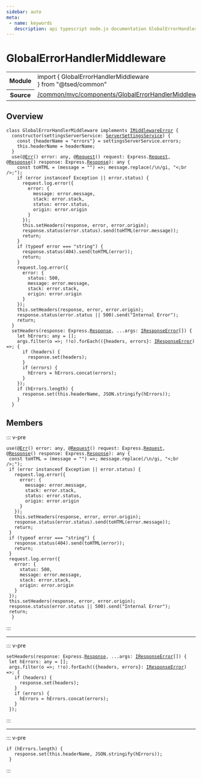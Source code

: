 ```yaml
---
sidebar: auto
meta:
 - name: keywords
   description: api typescript node.js documentation GlobalErrorHandlerMiddleware class
---
```

# GlobalErrorHandlerMiddleware <Badge text="Class" type="class"/>
<!-- Summary -->
<section class="symbol-info"><table class="is-full-width"><tbody><tr><th>Module</th><td><div class="lang-typescript"><span class="token keyword">import</span> { GlobalErrorHandlerMiddleware }&nbsp;<span class="token keyword">from</span>&nbsp;<span class="token string">"@tsed/common"</span></div></td></tr><tr><th>Source</th><td><a href="https://github.com/Romakita/ts-express-decorators/blob/v4.30.2/src//common/mvc/components/GlobalErrorHandlerMiddleware.ts#L0-L0">/common/mvc/components/GlobalErrorHandlerMiddleware.ts</a></td></tr></tbody></table></section>

<!-- Overview -->
## Overview


<pre><code class="typescript-lang "><span class="token keyword">class</span> GlobalErrorHandlerMiddleware <span class="token keyword">implements</span> <a href="/api/common/mvc/interfaces/IMiddlewareError.html"><span class="token">IMiddlewareError</span></a> <span class="token punctuation">{</span>
  <span class="token keyword">constructor</span><span class="token punctuation">(</span>settingsServerService<span class="token punctuation">:</span> <a href="/api/common/config/services/ServerSettingsService.html"><span class="token">ServerSettingsService</span></a><span class="token punctuation">)</span> <span class="token punctuation">{</span>
    <span class="token keyword">const</span> <span class="token punctuation">{</span>headerName<span class="token punctuation"> = </span><span class="token string">"errors"</span><span class="token punctuation">}</span><span class="token punctuation"> = </span>settingsServerService.errors<span class="token punctuation">;</span>
    this.headerName<span class="token punctuation"> = </span>headerName<span class="token punctuation">;</span>
  <span class="token punctuation">}</span>
  <span class="token function">use</span><span class="token punctuation">(</span>@<span class="token function"><a href="/api/common/filters/decorators/Err.html"><span class="token">Err</span></a></span><span class="token punctuation">(</span><span class="token punctuation">)</span> error<span class="token punctuation">:</span> <span class="token keyword">any</span><span class="token punctuation">,</span> @<span class="token function"><a href="/api/common/filters/decorators/Request.html"><span class="token">Request</span></a></span><span class="token punctuation">(</span><span class="token punctuation">)</span> request<span class="token punctuation">:</span> Express.<a href="/api/common/filters/decorators/Request.html"><span class="token">Request</span></a><span class="token punctuation">,</span> @<span class="token function"><a href="/api/common/filters/decorators/Response.html"><span class="token">Response</span></a></span><span class="token punctuation">(</span><span class="token punctuation">)</span> response<span class="token punctuation">:</span> Express.<a href="/api/common/filters/decorators/Response.html"><span class="token">Response</span></a><span class="token punctuation">)</span><span class="token punctuation">:</span> <span class="token keyword">any</span> <span class="token punctuation">{</span>
    <span class="token keyword">const</span> toHTML<span class="token punctuation"> = </span><span class="token punctuation">(</span>message<span class="token punctuation"> = </span>""<span class="token punctuation">)</span> =&gt<span class="token punctuation">;</span> message.<span class="token function">replace</span><span class="token punctuation">(</span>/\n/gi<span class="token punctuation">,</span> "&lt<span class="token punctuation">;</span>br /&gt<span class="token punctuation">;</span>"<span class="token punctuation">)</span><span class="token punctuation">;</span>
    if <span class="token punctuation">(</span>error instanceof Exception || error.status<span class="token punctuation">)</span> <span class="token punctuation">{</span>
      request.log.<span class="token function">error</span><span class="token punctuation">(</span><span class="token punctuation">{</span>
        error<span class="token punctuation">:</span> <span class="token punctuation">{</span>
          message<span class="token punctuation">:</span> error.message<span class="token punctuation">,</span>
          stack<span class="token punctuation">:</span> error.stack<span class="token punctuation">,</span>
          status<span class="token punctuation">:</span> error.status<span class="token punctuation">,</span>
          origin<span class="token punctuation">:</span> error.origin
        <span class="token punctuation">}</span>
      <span class="token punctuation">}</span><span class="token punctuation">)</span><span class="token punctuation">;</span>
      this.<span class="token function">setHeaders</span><span class="token punctuation">(</span>response<span class="token punctuation">,</span> error<span class="token punctuation">,</span> error.origin<span class="token punctuation">)</span><span class="token punctuation">;</span>
      response.<span class="token function">status</span><span class="token punctuation">(</span>error.status<span class="token punctuation">)</span>.<span class="token function">send</span><span class="token punctuation">(</span><span class="token function">toHTML</span><span class="token punctuation">(</span>error.message<span class="token punctuation">)</span><span class="token punctuation">)</span><span class="token punctuation">;</span>
      return<span class="token punctuation">;</span>
    <span class="token punctuation">}</span>
    if <span class="token punctuation">(</span>typeof error === "<span class="token keyword">string</span>"<span class="token punctuation">)</span> <span class="token punctuation">{</span>
      response.<span class="token function">status</span><span class="token punctuation">(</span>404<span class="token punctuation">)</span>.<span class="token function">send</span><span class="token punctuation">(</span><span class="token function">toHTML</span><span class="token punctuation">(</span>error<span class="token punctuation">)</span><span class="token punctuation">)</span><span class="token punctuation">;</span>
      return<span class="token punctuation">;</span>
    <span class="token punctuation">}</span>
    request.log.<span class="token function">error</span><span class="token punctuation">(</span><span class="token punctuation">{</span>
      error<span class="token punctuation">:</span> <span class="token punctuation">{</span>
        status<span class="token punctuation">:</span> 500<span class="token punctuation">,</span>
        message<span class="token punctuation">:</span> error.message<span class="token punctuation">,</span>
        stack<span class="token punctuation">:</span> error.stack<span class="token punctuation">,</span>
        origin<span class="token punctuation">:</span> error.origin
      <span class="token punctuation">}</span>
    <span class="token punctuation">}</span><span class="token punctuation">)</span><span class="token punctuation">;</span>
    this.<span class="token function">setHeaders</span><span class="token punctuation">(</span>response<span class="token punctuation">,</span> error<span class="token punctuation">,</span> error.origin<span class="token punctuation">)</span><span class="token punctuation">;</span>
    response.<span class="token function">status</span><span class="token punctuation">(</span>error.status || 500<span class="token punctuation">)</span>.<span class="token function">send</span><span class="token punctuation">(</span>"Internal Error"<span class="token punctuation">)</span><span class="token punctuation">;</span>
    return<span class="token punctuation">;</span>
  <span class="token punctuation">}</span>
  <span class="token function">setHeaders</span><span class="token punctuation">(</span>response<span class="token punctuation">:</span> Express.<a href="/api/common/filters/decorators/Response.html"><span class="token">Response</span></a><span class="token punctuation">,</span> ...args<span class="token punctuation">:</span> <a href="/api/common/mvc/interfaces/IResponseError.html"><span class="token">IResponseError</span></a><span class="token punctuation">[</span><span class="token punctuation">]</span><span class="token punctuation">)</span> <span class="token punctuation">{</span>
    <span class="token keyword">let</span> hErrors<span class="token punctuation">:</span> <span class="token keyword">any</span><span class="token punctuation"> = </span><span class="token punctuation">[</span><span class="token punctuation">]</span><span class="token punctuation">;</span>
    args.<span class="token function">filter</span><span class="token punctuation">(</span>o =&gt<span class="token punctuation">;</span> !!o<span class="token punctuation">)</span>.<span class="token function">forEach</span><span class="token punctuation">(</span><span class="token punctuation">(</span><span class="token punctuation">{</span>headers<span class="token punctuation">,</span> errors<span class="token punctuation">}</span><span class="token punctuation">:</span> <a href="/api/common/mvc/interfaces/IResponseError.html"><span class="token">IResponseError</span></a><span class="token punctuation">)</span> =&gt<span class="token punctuation">;</span> <span class="token punctuation">{</span>
      if <span class="token punctuation">(</span>headers<span class="token punctuation">)</span> <span class="token punctuation">{</span>
        response.<span class="token function">set</span><span class="token punctuation">(</span>headers<span class="token punctuation">)</span><span class="token punctuation">;</span>
      <span class="token punctuation">}</span>
      if <span class="token punctuation">(</span>errors<span class="token punctuation">)</span> <span class="token punctuation">{</span>
        hErrors<span class="token punctuation"> = </span>hErrors.<span class="token function">concat</span><span class="token punctuation">(</span>errors<span class="token punctuation">)</span><span class="token punctuation">;</span>
      <span class="token punctuation">}</span>
    <span class="token punctuation">}</span><span class="token punctuation">)</span><span class="token punctuation">;</span>
    if <span class="token punctuation">(</span>hErrors.length<span class="token punctuation">)</span> <span class="token punctuation">{</span>
      response.<span class="token function">set</span><span class="token punctuation">(</span>this.headerName<span class="token punctuation">,</span> JSON.<span class="token function">stringify</span><span class="token punctuation">(</span>hErrors<span class="token punctuation">)</span><span class="token punctuation">)</span><span class="token punctuation">;</span>
    <span class="token punctuation">}</span>
  <span class="token punctuation">}</span></code></pre>



<!-- Members -->




## Members


::: v-pre

<div class="method-overview">
<pre><code class="typescript-lang "><span class="token function">use</span><span class="token punctuation">(</span>@<span class="token function"><a href="/api/common/filters/decorators/Err.html"><span class="token">Err</span></a></span><span class="token punctuation">(</span><span class="token punctuation">)</span> error<span class="token punctuation">:</span> <span class="token keyword">any</span><span class="token punctuation">,</span> @<span class="token function"><a href="/api/common/filters/decorators/Request.html"><span class="token">Request</span></a></span><span class="token punctuation">(</span><span class="token punctuation">)</span> request<span class="token punctuation">:</span> Express.<a href="/api/common/filters/decorators/Request.html"><span class="token">Request</span></a><span class="token punctuation">,</span> @<span class="token function"><a href="/api/common/filters/decorators/Response.html"><span class="token">Response</span></a></span><span class="token punctuation">(</span><span class="token punctuation">)</span> response<span class="token punctuation">:</span> Express.<a href="/api/common/filters/decorators/Response.html"><span class="token">Response</span></a><span class="token punctuation">)</span><span class="token punctuation">:</span> <span class="token keyword">any</span> <span class="token punctuation">{</span>
 <span class="token keyword">const</span> toHTML<span class="token punctuation"> = </span><span class="token punctuation">(</span>message<span class="token punctuation"> = </span>""<span class="token punctuation">)</span> =&gt<span class="token punctuation">;</span> message.<span class="token function">replace</span><span class="token punctuation">(</span>/\n/gi<span class="token punctuation">,</span> "&lt<span class="token punctuation">;</span>br /&gt<span class="token punctuation">;</span>"<span class="token punctuation">)</span><span class="token punctuation">;</span>
 if <span class="token punctuation">(</span>error instanceof Exception || error.status<span class="token punctuation">)</span> <span class="token punctuation">{</span>
   request.log.<span class="token function">error</span><span class="token punctuation">(</span><span class="token punctuation">{</span>
     error<span class="token punctuation">:</span> <span class="token punctuation">{</span>
       message<span class="token punctuation">:</span> error.message<span class="token punctuation">,</span>
       stack<span class="token punctuation">:</span> error.stack<span class="token punctuation">,</span>
       status<span class="token punctuation">:</span> error.status<span class="token punctuation">,</span>
       origin<span class="token punctuation">:</span> error.origin
     <span class="token punctuation">}</span>
   <span class="token punctuation">}</span><span class="token punctuation">)</span><span class="token punctuation">;</span>
   this.<span class="token function">setHeaders</span><span class="token punctuation">(</span>response<span class="token punctuation">,</span> error<span class="token punctuation">,</span> error.origin<span class="token punctuation">)</span><span class="token punctuation">;</span>
   response.<span class="token function">status</span><span class="token punctuation">(</span>error.status<span class="token punctuation">)</span>.<span class="token function">send</span><span class="token punctuation">(</span><span class="token function">toHTML</span><span class="token punctuation">(</span>error.message<span class="token punctuation">)</span><span class="token punctuation">)</span><span class="token punctuation">;</span>
   return<span class="token punctuation">;</span>
 <span class="token punctuation">}</span>
 if <span class="token punctuation">(</span>typeof error === "<span class="token keyword">string</span>"<span class="token punctuation">)</span> <span class="token punctuation">{</span>
   response.<span class="token function">status</span><span class="token punctuation">(</span>404<span class="token punctuation">)</span>.<span class="token function">send</span><span class="token punctuation">(</span><span class="token function">toHTML</span><span class="token punctuation">(</span>error<span class="token punctuation">)</span><span class="token punctuation">)</span><span class="token punctuation">;</span>
   return<span class="token punctuation">;</span>
 <span class="token punctuation">}</span>
 request.log.<span class="token function">error</span><span class="token punctuation">(</span><span class="token punctuation">{</span>
   error<span class="token punctuation">:</span> <span class="token punctuation">{</span>
     status<span class="token punctuation">:</span> 500<span class="token punctuation">,</span>
     message<span class="token punctuation">:</span> error.message<span class="token punctuation">,</span>
     stack<span class="token punctuation">:</span> error.stack<span class="token punctuation">,</span>
     origin<span class="token punctuation">:</span> error.origin
   <span class="token punctuation">}</span>
 <span class="token punctuation">}</span><span class="token punctuation">)</span><span class="token punctuation">;</span>
 this.<span class="token function">setHeaders</span><span class="token punctuation">(</span>response<span class="token punctuation">,</span> error<span class="token punctuation">,</span> error.origin<span class="token punctuation">)</span><span class="token punctuation">;</span>
 response.<span class="token function">status</span><span class="token punctuation">(</span>error.status || 500<span class="token punctuation">)</span>.<span class="token function">send</span><span class="token punctuation">(</span>"Internal Error"<span class="token punctuation">)</span><span class="token punctuation">;</span>
 return<span class="token punctuation">;</span>
  <span class="token punctuation">}</span></code></pre>

</div>



:::



***



::: v-pre

<div class="method-overview">
<pre><code class="typescript-lang "><span class="token function">setHeaders</span><span class="token punctuation">(</span>response<span class="token punctuation">:</span> Express.<a href="/api/common/filters/decorators/Response.html"><span class="token">Response</span></a><span class="token punctuation">,</span> ...args<span class="token punctuation">:</span> <a href="/api/common/mvc/interfaces/IResponseError.html"><span class="token">IResponseError</span></a><span class="token punctuation">[</span><span class="token punctuation">]</span><span class="token punctuation">)</span> <span class="token punctuation">{</span>
 <span class="token keyword">let</span> hErrors<span class="token punctuation">:</span> <span class="token keyword">any</span><span class="token punctuation"> = </span><span class="token punctuation">[</span><span class="token punctuation">]</span><span class="token punctuation">;</span>
 args.<span class="token function">filter</span><span class="token punctuation">(</span>o =&gt<span class="token punctuation">;</span> !!o<span class="token punctuation">)</span>.<span class="token function">forEach</span><span class="token punctuation">(</span><span class="token punctuation">(</span><span class="token punctuation">{</span>headers<span class="token punctuation">,</span> errors<span class="token punctuation">}</span><span class="token punctuation">:</span> <a href="/api/common/mvc/interfaces/IResponseError.html"><span class="token">IResponseError</span></a><span class="token punctuation">)</span> =&gt<span class="token punctuation">;</span> <span class="token punctuation">{</span>
   if <span class="token punctuation">(</span>headers<span class="token punctuation">)</span> <span class="token punctuation">{</span>
     response.<span class="token function">set</span><span class="token punctuation">(</span>headers<span class="token punctuation">)</span><span class="token punctuation">;</span>
   <span class="token punctuation">}</span>
   if <span class="token punctuation">(</span>errors<span class="token punctuation">)</span> <span class="token punctuation">{</span>
     hErrors<span class="token punctuation"> = </span>hErrors.<span class="token function">concat</span><span class="token punctuation">(</span>errors<span class="token punctuation">)</span><span class="token punctuation">;</span>
   <span class="token punctuation">}</span>
 <span class="token punctuation">}</span><span class="token punctuation">)</span><span class="token punctuation">;</span></code></pre>

</div>



:::



***



::: v-pre

<div class="method-overview">
<pre><code class="typescript-lang ">if <span class="token punctuation">(</span>hErrors.length<span class="token punctuation">)</span> <span class="token punctuation">{</span>
   response.<span class="token function">set</span><span class="token punctuation">(</span>this.headerName<span class="token punctuation">,</span> JSON.<span class="token function">stringify</span><span class="token punctuation">(</span>hErrors<span class="token punctuation">)</span><span class="token punctuation">)</span><span class="token punctuation">;</span>
 <span class="token punctuation">}</span></code></pre>

</div>



:::